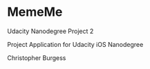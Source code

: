 # MemeMe
Udacity Nanodegree Project 2

Project Application for Udacity iOS Nanodegree

Christopher Burgess
